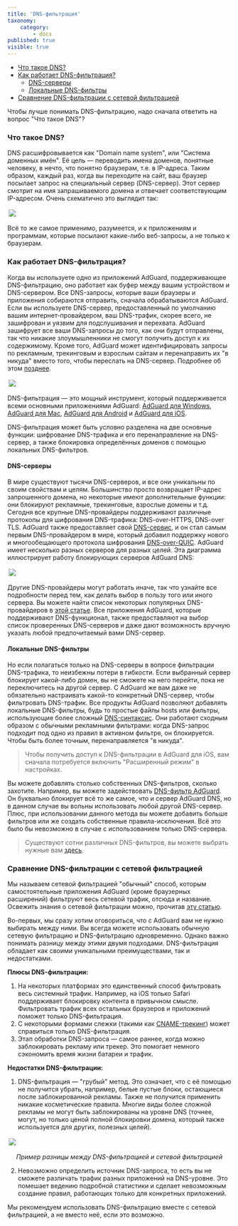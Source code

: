 ```yaml
---
title: 'DNS-фильтрация'
taxonomy:
    category:
        - docs
published: true
visible: true
---
```


* [Что такое DNS?](#what-is-dns)
* [Как работает DNS-фильтрация?](#dns-filtering)
    * [DNS-серверы](#dns-servers)
    * [Локальные DNS-фильтры](#dns-blocklists)
* [Сравнение DNS-фильтрации с сетевой фильтрацией](#compare)

Чтобы лучше понимать DNS-фильтрацию, надо сначала ответить на вопрос "Что такое DNS"?

<a id="what-is-dns"></a>
### Что такое DNS?

DNS расшифровывается как "Domain name system", или "Система доменных имён". Её цель — переводить имена доменов, понятные человеку, в нечто, что понятно браузерам, т.е. в IP-адреса. Таким образом, каждый раз, когда вы переходите на сайт, ваш браузер посылает запрос на специальный сервер (DNS-сервер). Этот сервер смотрит на имя запрашиваемого домена и отвечает соответствующим IP-адресом. Очень схематично это выглядит так:

<img src="https://cdn.adguard.com/public/Adguard/kb/DNS_filtering/how_dns_works_ru.png" style="border: 1px solid #efefef; padding: 2px;" />

Всё то же самое применимо, разумеется, и к приложениям и программам, которые посылают какие-либо веб-запросы, а не только к браузерам.

<a id="dns-filtering"></a>
### Как работает DNS-фильтрация?

Когда вы используете одно из приложений AdGuard, поддерживающее DNS-фильтрацию, оно работает как буфер между вашим устройством и DNS-сервером. Все DNS-запросы, которые ваши браузеры и приложения собираются отправить, сначала обрабатываются AdGuard. Если вы используете DNS-сервер, предоставленный по умолчанию вашим интернет-провайдером, ваш DNS-трафик, скорее всего, не зашифрован и уязвим для подслушивания и перехвата. AdGuard зашифрует все ваши DNS-запросы до того, как они будут отправлены, так что никакие злоумышленники не смогут получить доступ к их содержимому. Кроме того, AdGuard может идентифицировать запросы по рекламным, трекинговым и взрослым сайтам и перенаправить их "в никуда" вместо того, чтобы переслать на DNS-сервер. Подробнее об этом [позднее](#dns-blocklists).

<img src="https://cdn.adguard.com/public/Adguard/kb/DNS_filtering/how_dns_filtering_works_ru.png" style="border: 1px solid #efefef; padding: 2px;" />

DNS-фильтрация — это мощный инструмент, который поддерживается всеми основными приложениями AdGuard: [AdGuard для Windows](https://adguard.com/ru/adguard-windows/overview.html), [AdGuard для Mac](https://adguard.com/ru/adguard-mac/overview.html), [AdGuard для Android](https://adguard.com/ru/adguard-android/overview.html) и [AdGuard для iOS](https://adguard.com/ru/adguard-ios/overview.html).

DNS-фильтрация может быть условно разделена на две основные функции: шифрование DNS-трафика и его перенаправление на DNS-сервер, а также блокировка определённых доменов с помощью локальных DNS-фильтров.

<a id="dns-servers"></a>
#### DNS-серверы

В мире существуют тысячи DNS-серверов, и все они уникальны по своим свойствам и целям. Большинство просто возвращает IP-адрес запрошенного домена, но некоторые имеют дополнительные функции: они блокируют рекламные, трекинговые, взрослые домены и т.д. Сегодня все крупные DNS-провайдеры поддерживают различные протоколы для шифрования DNS-трафика: DNS-over-HTTPS, DNS-over TLS. AdGuard также предоставляет свой [DNS-сервис](https://adguard-dns.io/ru/welcome.html), и он стал самым первым DNS-провайдером в мире, который добавил поддержку нового и многообещающего протокола шифрования [DNS-over-QUIC](https://adguard.com/ru/blog/dns-over-quic.html). AdGuard имеет несколько разных серверов для разных целей. Эта диаграмма иллюстрирует работу блокирующих серверов AdGuard DNS:

<img src="https://cdn.adguard.com/public/Adguard/kb/DNS_filtering/adguard_dns_ru.jpg" style="border: 1px solid #efefef; padding: 2px;" />

Другие DNS-провайдеры могут работать иначе, так что узнайте все подробности перед тем, как делать выбор в пользу того или иного сервера. Вы можете найти список некоторых популярных DNS-провайдеров в [этой статье](https://kb.adguard.com/ru/general/dns-providers). Все приложения AdGuard, которые поддерживают DNS-функционал, также предоставляют на выбор список проверенных DNS-серверов и даже дают возможность вручную указать любой предпочитаемый вами DNS-сервер.

<a id="dns-blocklists"></a>
#### Локальные DNS-фильтры

Но если полагаться только на DNS-серверы в вопросе фильтрации DNS-трафика, то неизбежны потери в гибкости. Если выбранный сервер блокирует какой-либо домен, вы не сможете на него перейти, пока не переключитесь на другой сервер. С AdGuard же вам даже не обязательно настраивать какой-то конкретный DNS-сервер, чтобы фильтровать DNS-трафик. Все продукты AdGuard позволяют добавлять локальные DNS-фильтры, будь то простые файлы hosts или фильтры, использующие более сложный [DNS-синтаксис](https://kb.adguard.com/ru/general/dns-filtering-syntax). Они работают сходным образом с обычными рекламными фильтрами: когда DNS-запрос подходит под одно из правил в активном фильтре, он блокируется. Чтобы быть более точным, перенаправляется "в никуда".

>Чтобы получить доступ к DNS-фильтрации в AdGuard для iOS, вам сначала потребуется включить "Расширенный режим" в настройках.

Вы можете добавлять столько собственных DNS-фильтров, сколько захотите. Например, вы можете задействовать [DNS-фильтр AdGuard](https://github.com/AdguardTeam/AdGuardSDNSFilter). Он буквально блокирует всё то же самое, что и сервер AdGuard DNS, но в данном случае вы вольны использовать любой другой DNS-сервер. Плюс, при использовании данного метода вы можете добавить больше фильтров или же создать собственные правила-исключения. Всё это было бы невозможно в случае с использованием только DNS-сервера.

>Существуют сотни различных DNS-фильтров, вы можете выбрать нужные вам [здесь](https://filterlists.com/).

<a id="compare"></a>
### Сравнение DNS-фильтрации с сетевой фильтрацией

Мы называем сетевой фильтрацией "обычный" способ, которым самостоятельные приложения AdGuard (кроме браузерных расширений) фильтруют весь сетевой трафик, отсюда и название. Освежить знания о сетевой фильтрации можно, прочитав [эту статью](https://kb.adguard.com/ru/general/how-ad-blocking-works).

Во-первых, мы сразу хотим оговориться, что с AdGuard вам не нужно выбирать между ними. Вы всегда можете использовать обычную сетевую фильтрацию и DNS-фильтрацию одновременно. Однако важно понимать разницу между этими двумя подходами. DNS-фильтрация обладает как своими уникальными преимуществами, так и недостатками.

**Плюсы DNS-фильтрации:**

1. На некоторых платформах это единственный способ фильтровать весь системный трафик. Например, на iOS только Safari поддерживает блокировку контента в привычном смысле. Фильтровать трафик всех остальных браузеров и приложений поможет только DNS-фильтрация.
2. С некоторыми формами слежки (такими как [CNAME-трекинг](https://adguard.com/ru/blog/cname-tracking.html)) может справиться только DNS-фильтрация.
3. Этап обработки DNS-запроса — самое раннее, когда можно заблокировать рекламу или трекер. Это помогает немного сэкономить время жизни батареи и трафик.

**Недостатки DNS-фильтрации:**

1. DNS-фильтрация — "грубый" метод. Это означает, что с её помощью не получится убрать, например, белые пустые блоки, остающиеся после заблокированной рекламы. Также не получится применить никакие косметические правила. Многие виды более сложной рекламы не могут быть заблокированы на уровне DNS (точнее, могут, но только ценой полной блокировки домена, который также используется для других, полезных целей). 

<img src="https://cdn.adguard.com/public/Adguard/kb/DNS_filtering/dns_diff.jpg" style="max-width: 550px; border: 1px solid #efefef; padding: 2px;" />
<p align="center"><i>Пример разницы между DNS-фильтрацией и сетевой фильтрацией</i></p>

2. Невозможно определить источник DNS-запроса, то есть вы не сможете различать трафик разных приложений на DNS-уровне. Это помешает ведению подробной статистики и сделает невозможным создание правил, работающих только для конкретных приложений.

Мы рекомендуем использовать DNS-фильтрацию вместе с сетевой фильтрацией, а не вместо неё, если это возможно.
